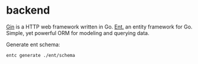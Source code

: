 # backend
[Gin](https://github.com/gin-gonic/gin) is a HTTP web framework written in Go.
[Ent.](https://entgo.io/docs/getting-started/) an entity framework for Go. Simple, yet powerful ORM for modeling and querying data.

Generate ent schema:
```
entc generate ./ent/schema
```